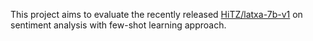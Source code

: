 This project aims to evaluate the recently released [HiTZ/latxa-7b-v1]([https://www.google.com](https://huggingface.co/HiTZ/latxa-7b-v1?library=true)https://huggingface.co/HiTZ/latxa-7b-v1?library=true) on sentiment analysis with few-shot learning approach.
